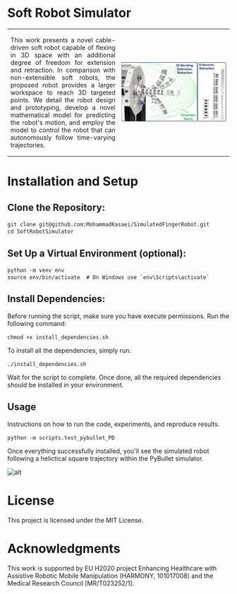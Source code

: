 # Soft Robot Simulator



<table style="border:hidden;cellspacing=0; cellpadding=0;">
  <!-- <tr>
    <th style="width:50%"></th>
  </tr> -->
<tr>
    <td> 
        <p align="justify">  
        This work presents a novel cable-driven soft robot capable of flexing in 3D space with an additional degree of freedom for extension and retraction. In comparison with non-extensible soft robots, the proposed robot provides a larger workspace to reach 3D targeted points. We detail the robot design and prototyping, develop a novel mathematical model for predicting the robot's motion, and employ the model to control the robot that can autonomously follow time-varying trajectories. 
        </p>
    </td>
    <td style = "width:50%"><img src="./images/soft_robot.jpg"/></td>
  </tr>
</table>

# Installation and Setup

## Clone the Repository:

```
git clone git@github.com:MohammadKasaei/SimulatedFingerRobot.git
cd SoftRobotSimulator
```
## Set Up a Virtual Environment (optional):

```
python -m venv env
source env/bin/activate  # On Windows use `env\Scripts\activate`
```
## Install Dependencies:
Before running the script, make sure you have execute permissions. Run the following command:
```
chmod +x install_dependencies.sh
```
To install all the dependencies, simply run:
```
./install_dependencies.sh
```
Wait for the script to complete. Once done, all the required dependencies should be installed in your environment.


## Usage 
Instructions on how to run the code, experiments, and reproduce results.
```
python -m scripts.test_pybullet_PD
```
Once everything successfully installed, you'll see the simulated robot following a helictical square trajectory within the PyBullet simulator.

![alt](images/softRobot.gif)



# License
This project is licensed under the MIT License.

# Acknowledgments
This work is supported by EU H2020 project Enhancing Healthcare with Assistive Robotic Mobile Manipulation (HARMONY, 101017008) and the Medical Research Council [MR/T023252/1].

